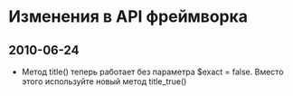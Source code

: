 Изменения в API фреймворка
==========================

2010-06-24
----------

 * Метод title() теперь работает без параметра $exact = false. Вместо этого используйте новый метод title_true()
